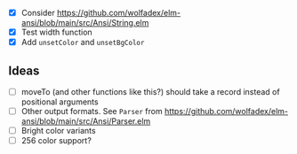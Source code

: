 - [X] Consider https://github.com/wolfadex/elm-ansi/blob/main/src/Ansi/String.elm
- [X] Test width function
- [X] Add `unsetColor` and `unsetBgColor`

## Ideas

- [ ] moveTo (and other functions like this?) should take a record instead of positional arguments
- [ ] Other output formats. See `Parser` from https://github.com/wolfadex/elm-ansi/blob/main/src/Ansi/Parser.elm
- [ ] Bright color variants
- [ ] 256 color support?
